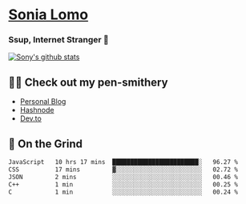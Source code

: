 # [Sonia Lomo](https://sonylomo.github.io/) 
### Ssup, Internet Stranger 🤩

<a href="https://github.com/sonylomo/github-readme-stats">
  <img align="center" src="https://media.giphy.com/media/lU05nFSW6Y2A/giphy.gif" alt="Sony's github stats" />
</a>

## ✍🏾 Check out my pen-smithery
- [Personal Blog](https://www.sonylomo.dev/blog)
- [Hashnode](https://sonylomo.hashnode.dev/)
- [Dev.to](https://dev.to/sonylomo)

## 🤡 On the Grind
<!--START_SECTION:waka-->

```txt
JavaScript   10 hrs 17 mins  ████████████████████████░   96.27 %
CSS          17 mins         ▓░░░░░░░░░░░░░░░░░░░░░░░░   02.72 %
JSON         2 mins          ░░░░░░░░░░░░░░░░░░░░░░░░░   00.46 %
C++          1 min           ░░░░░░░░░░░░░░░░░░░░░░░░░   00.25 %
C            1 min           ░░░░░░░░░░░░░░░░░░░░░░░░░   00.24 %
```

<!--END_SECTION:waka-->

